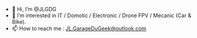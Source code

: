 - 👋 Hi, I’m @JLGDG
- 👀 I’m interested in IT / Domotic / Electronic / Drone FPV / Mecanic (Car & Bike).
- 📫 How to reach me : JL.GarageDuGeek@outlook.com

<!---
JLGDG/JLGDG is a ✨ special ✨ repository because its `README.md` (this file) appears on your GitHub profile.
You can click the Preview link to take a look at your changes.
--->
